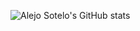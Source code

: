 ![Alejo Sotelo's GitHub stats](https://github-readme-stats.vercel.app/api?username=alejoasotelo&show_icons=true&theme=dracula&include_all_commits=1&locale=es)
